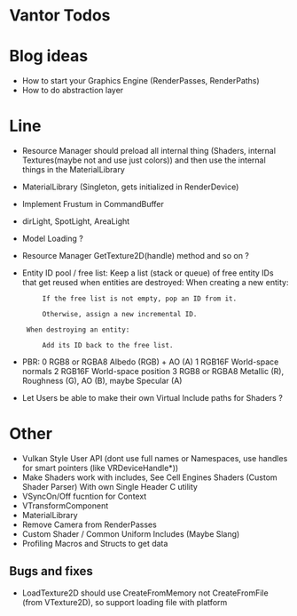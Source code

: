 # Vantor Todos

# Blog ideas

- How to start your Graphics Engine (RenderPasses, RenderPaths)
- How to do abstraction layer

# Line
 - Resource Manager should preload all internal thing (Shaders, internal Textures(maybe not and use just colors)) and     then use the internal things in the MaterialLibrary
 - MaterialLibrary (Singleton, gets initialized in RenderDevice)
 - Implement Frustum in CommandBuffer
 - dirLight, SpotLight, AreaLight
 - Model Loading ?
 - Resource Manager GetTexture2D(handle) method and so on ?

 - Entity ID pool / free list: Keep a list (stack or queue) of free entity IDs that get reused when entities are destroyed:
        When creating a new entity:

            If the free list is not empty, pop an ID from it.

            Otherwise, assign a new incremental ID.

        When destroying an entity:

            Add its ID back to the free list.
 - PBR:	
    0   RGB8 or RGBA8	Albedo (RGB) + AO (A)
    1	RGB16F	World-space normals
    2	RGB16F	World-space position
    3	RGB8 or RGBA8	Metallic (R), Roughness (G), AO (B), maybe Specular (A)

 - Let Users be able to make their own Virtual Include paths for Shaders ?
 

# Other
- Vulkan Style User API (dont use full names or Namespaces, use handles for smart pointers (like VRDeviceHandle*))
- Make Shaders work with includes, See Cell Engines Shaders (Custom Shader Parser) With own Single Header C utility
- VSyncOn/Off fucntion for Context
- VTransformComponent
- MaterialLibrary
- Remove Camera from RenderPasses
- Custom Shader / Common Uniform Includes (Maybe Slang)
- Profiling Macros and Structs to get data

## Bugs and fixes

 - LoadTexture2D should use CreateFromMemory not CreateFromFile (from VTexture2D), so support loading file with platform